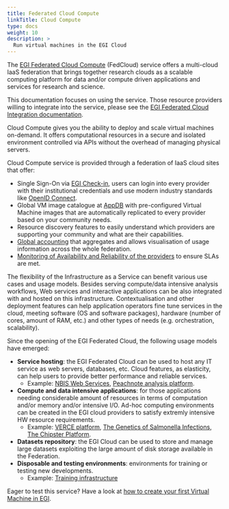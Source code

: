 ```yaml
---
title: Federated Cloud Compute
linkTitle: Cloud Compute
type: docs
weight: 10
description: >
  Run virtual machines in the EGI Cloud
---
```


The [EGI Federated Cloud Compute](https://www.egi.eu/services/cloud-compute/) (FedCloud)
service offers a multi-cloud IaaS federation that brings together
research clouds as a scalable computing platform for data and/or compute driven
applications and services for research and science.

This documentation focuses on using the service. Those resource providers
willing to integrate into the service, please see the
[EGI Federated Cloud Integration documentation](../../providers/cloud-compute).

Cloud Compute gives you the ability to deploy and scale virtual machines
on-demand. It offers computational resources in a secure and isolated
environment controlled via APIs without the overhead of managing physical
servers.

Cloud Compute service is provided through a federation of IaaS cloud sites that
offer:

- Single Sign-On via [EGI Check-in](https://www.egi.eu/services/check-in/),
  users can login into every provider with their institutional credentials and
  use modern industry standards like
  [OpenID Connect](https://openid.net/connect/).
- Global VM image catalogue at [AppDB](https://appdb.egi.eu) with pre-configured
  Virtual Machine images that are automatically replicated to every provider
  based on your community needs.
- Resource discovery features to easily understand which providers are
  supporting your community and what are their capabilities.
- [Global accounting](https://accounting.egi.eu/cloud/) that aggregates and
  allows visualisation of usage information across the whole federation.
- [Monitoring of Availability and Reliability of the providers](https://argo.egi.eu/egi/report-status/Critical/SITES?filter=FedCloud)
  to ensure SLAs are met.

The flexibility of the Infrastructure as a Service can benefit various use cases
and usage models. Besides serving compute/data intensive analysis workflows, Web
services and interactive applications can be also integrated with and hosted on
this infrastructure. Contextualisation and other deployment features can help
application operators fine tune services in the cloud, meeting software (OS and
software packages), hardware (number of cores, amount of RAM, etc.) and other
types of needs (e.g. orchestration, scalability).

Since the opening of the EGI Federated Cloud, the following usage models have
emerged:

- **Service hosting**: the EGI Federated Cloud can be used to host any IT
  service as web servers, databases, etc. Cloud features, as elasticity, can
  help users to provide better performance and reliable services.
  - Example:
    [NBIS Web Services](https://www.egi.eu/use-cases/scientific-applications-tools/nbis-toolkit/),
    [Peachnote analysis platform](https://www.egi.eu/news/peachnote-in-unison-with-egi/).
- **Compute and data intensive applications**: for those applications needing
  considerable amount of resources in terms of computation and/or memory and/or
  intensive I/O. Ad-hoc computing environments can be created in the EGI cloud
  providers to satisfy extremly intensive HW resource requirements.
  - Example:
    [VERCE platform](https://www.egi.eu/news/new-egi-use-case-a-close-look-at-the-amatrice-earthquake/),
    [The Genetics of Salmonella Infections](https://www.egi.eu/use-cases/research-stories/the-genetics-of-salmonella-infections/),
    [The Chipster Platform](https://www.egi.eu/use-cases/research-stories/new-viruses-implicated-in-fatal-snake-disease/).
- **Datasets repository**: the EGI Cloud can be used to store and manage large
  datasets exploiting the large amount of disk storage available in the
  Federation.
- **Disposable and testing environments**: environments for training or testing
  new developments.
  - Example:
    [Training infrastructure](https://www.egi.eu/services/training-infrastructure/)

Eager to test this service? Have a look at
[how to create your first Virtual Machine in EGI](../tutorials/create-your-first-virtual-machine/).

